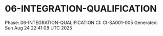 # 06-INTEGRATION-QUALIFICATION
Phase: 06-INTEGRATION-QUALIFICATION
CI: CI-SA001-005
Generated: Sun Aug 24 22:41:08 UTC 2025
